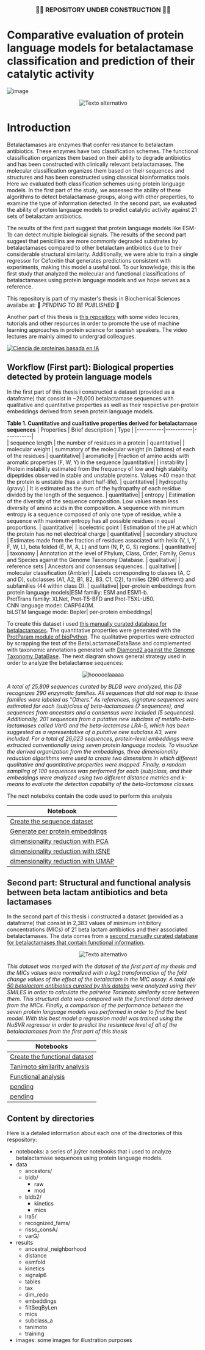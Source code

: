 ### <div align="center">  :construction::construction: REPOSITORY UNDER CONSTRUCTION :construction::construction: </div>

# Comparative evaluation of protein language models for betalactamase classification and prediction of their catalytic activity


![image](https://github.com/miangoar/protein_language_models_for_betalactamases_analysis/blob/main/images/ibt.png)
<p align="center">
  <img src="https://github.com/miangoar/protein_language_models_for_betalactamases_analysis/blob/main/images/blas.png" alt="Texto alternativo">
</p>

# Introduction 

Betalactamases are enzymes that confer resistance to betalactam antibiotics. These enzymes have two classification schemes. The functional classification organizes them based on their ability to degrade antibiotics and has been constructed with clinically relevant betalactamases. The molecular classification organizes them based on their sequences and structures and has been constructed using classical bioinformatics tools. Here we evaluated both classification schemes using protein language models. In the first part of the study, we assessed the ability of these algorithms to detect betalactamase groups, along with other properties, to examine the type of information detected. In the second part, we evaluated the ability of protein language models to predict catalytic activity against 21 sets of betalactam antibiotics.

The results of the first part suggest that protein language models like ESM-1b can detect multiple biological signals. The results of the second part suggest that penicillins are more commonly degraded substrates by betalactamases compared to other betalactam antibiotics due to their considerable structural similarity. Additionally, we were able to train a single regressor for Cefoxitin that generates predictions consistent with experiments, making this model a useful tool. To our knowledge, this is the first study that  analyzed the molecular and functional classifications of betalactamases using protein language models and we hope serves as a reference.

This repository is part of my master's thesis in Biochemical Sciences availabe at:  🚨 *PENDING TO BE PUBLISHED* 🚨

Another part of this thesis is [this repository](https://github.com/miangoar/ciencia-de-proteinas-basada-en-IA) with some video lecures, tutorials and other resources in order to promote the use of machine learning approaches in protein science for spanish speakers. The video lectures are mainly aimed to undergrad colleagues. 

[![Ciencia de proteínas basada en IA](https://github.com/miangoar/protein_language_models_for_betalactamases_analysis/blob/main/images/ia_prot.png)](https://github.com/miangoar/ciencia-de-proteinas-basada-en-IA)

## Workflow (First part): Biological properties detected by protein language models   


In the first part of this thesis i constructed a dataset (provided as a dataframe) that consist in ~26,000 betalactamase sequences with qualitative and quantitative properties as well as their respective per-protein embeddings derived from seven protein language models. 

**Table 1. Cuantitative and cualitative properties derived for betalactamase sequences**
| Properties | Brief description | Type |
|-----------|-----------|-----------|  
| sequence length | the number of residues in a protein | quantitative|
| molecular weight | summatory of the molecular weight (in Daltons) of each of the residues | quantitative| 
| aromaticity | Fraction of amino acids with aromatic properties (F, W, Y) in the sequence |quantitative|
| instability | Protein instability estimated from the frequency of low and high stability dipeptides observed in stable and unstable proteins. Values >40 mean that the protein is unstable (has a short half-life). | quantitative|
| hydropathy (gravy) | It is estimated as the sum of the hydropathy of each residue divided by the length of the sequence. | quantitative|
| entropy | Estimation of the diversity of the sequence composition. Low values mean less diversity of amino acids in the composition. A sequence with minimum entropy is a sequence composed of only one type of residue, while a sequence with maximum entropy has all possible residues in equal proportions. | quantitative|
| isoelectric point | Estimation of the pH at which the protein has no net electrical charge | quantitative|
| secondary structure | Estimates made from the fraction of residues associated with helix (V, I, Y, F, W, L), beta folded (E, M, A, L) and turn (N, P, G, S) regions. | quantitative|
| taxonomy | Annotation at the level of Phylum, Class, Order, Family, Genus and Species against the Genome Taxonomy Database. | qualitative|
| reference sets | Ancestors and consensus sequences. | qualitative|
| molecular classification (Ambler) | Labels corresponding to classes (A, C and D), subclasses (A1, A2, B1, B2, B3. C1, C2), families (290 different) and subfamilies (44 within class D). | qualitative|
|per-protein embeddings from protein language models|ESM familiy: ESM and ESM1-b. <br> ProtTrans familiy: XLNet, Prot-T5-BFD and Prot-T5XL-U50. <br> CNN language model: CARP640M. <br> biLSTM language mode: Bepler| per-protein embeddings|

To create this dataset i used [this manually curated database for betalactamases](https://pubmed.ncbi.nlm.nih.gov/28719998/). The quantitative properties were generated with the [ProtParam module of bioPython](https://biopython.org/docs/1.76/api/Bio.SeqUtils.ProtParam.html). The qualitative properties were extracted by scrapping the text of the BetaLactamaseDataBase and complemented with taxonomic annotations generated with [Diamond2 against the Genome Taxonomy DataBase](https://github.com/hbckleikamp/GTDB2DIAMOND). The next diagram shows general strategy used in order to analyze the betalactamse sequences:  


<p align="center">
  <img src="https://github.com/miangoar/protein_language_models_for_betalactamases_analysis/blob/main/images/pipe1.png" alt="hooooolaaaaa">
</p>

*A total of 25,809 sequences curated by BLDB were analyzed, this DB recognizes 290 enzymatic families. All sequences that did not map to these families were labeled as "Others." As references, signature sequences were estimated for each (sub)class of beta-lactamases (7 sequences), and sequences from ancestors and a consensus were included (5 sequences). Additionally, 201 sequences from a putative new subclass of metallo-beta-lactamases called VarG and the beta-lactamase LRA-5, which has been suggested as a representative of a putative new subclass A3, were included. For a total of 26,023 sequences, protein-level embeddings were extracted conventionally using seven protein language models. To visualize the derived organization from the embeddings, three dimensionality reduction algorithms were used to create two dimensions in which different qualitative and quantitative properties were mapped. Finally, a random sampling of 100 sequences was performed for each (sub)class, and their embeddings were analyzed using two different distance metrics and k-means to evaluate the detection capability of the beta-lactamase classes.*

The next noteboks contain the code used to perform this analysis

| Notebook |
|-----------|
| [Create the sequence dataset](https://github.com/miangoar/protein_language_models_for_betalactamases_analysis/blob/main/notebooks/01_Create_sequence_dataset.ipynb) |
| [Generate per protein embeddings](https://github.com/miangoar/protein_language_models_for_betalactamases_analysis/blob/main/notebooks/02_Generate_embeddings_from_protein_language_models.ipynb) |
| [dimensionality reduction with PCA](https://github.com/miangoar/protein_language_models_for_betalactamases_analysis/blob/main/notebooks/03_DimRedu_PCA.ipynb) | 
| [dimensionality reduction with tSNE](https://github.com/miangoar/protein_language_models_for_betalactamases_analysis/blob/main/notebooks/04_DimRedu_tSNE.ipynb) | 
| [dimensionality reduction with UMAP](https://github.com/miangoar/protein_language_models_for_betalactamases_analysis/blob/main/notebooks/05_DimRedu_UMAP_and_panels.ipynb) | 

## Second part: Structural and functional analysis between beta lactam antibiotics and beta lactamases   

In the second part of this thesis i constructed a dataset (provided as a dataframe) that consist in 2,383 values of minimum inhibitory concentrations (MICs) of 21 beta lactam antibiotics and their associated betalactamases. The data comes from a  [second manually curated database for betalactamases that contain functional information](https://www.ncbi.nlm.nih.gov/pmc/articles/PMC6496087/). 

<p align="center">
  <img src="https://github.com/miangoar/protein_language_models_for_betalactamases_analysis/blob/main/images/pipe2.png" alt="Texto alternativo">
</p>

*This dataset was merged with the dataset of the first part of my thesis and the MICs values were normalized with a log2 transformation of the fold change values of the effect of the betalactam in the MIC assay. A total ofe [50 betalactam antibiotics curated by this databs](https://pubmed.ncbi.nlm.nih.gov/25475113/) were analyzed using their SMILES in order to calculate the pairwise Tanimoto similarity score between them. This structural data was compared with the functional data derived from the MICs. Finally, a comparison of the performance between the seven protein language models was performed in order to find the best model. With this best model a regression model was trained using the NuSVR regressor in order to predict the resisntece level of all of the betalactamases from the first part of this thesis*

| Notebooks |
|-----------|
| [Create the functional dataset](https://github.com/miangoar/protein_language_models_for_betalactamases_analysis/blob/main/notebooks/06_Create_functional_datasets.ipynb) |
| [Tanimoto similarity analysis](https://github.com/miangoar/protein_language_models_for_betalactamases_analysis/blob/main/notebooks/07_SMILES_analysis_Tanimoto.ipynb) | 
| [Functional analysis](https://github.com/miangoar/protein_language_models_for_betalactamases_analysis/blob/main/notebooks/08_Functional_datasets_analysis.ipynb) | 
| [pending](https://github.com/miangoar/protein_language_models_for_betalactamases_analysis/blob/main/notebooks/) | 
| [pending ](https://github.com/miangoar/protein_language_models_for_betalactamases_analysis/blob/main/notebooks/) | 


## Content by directories   

Here is a detaled information about each one of the directories of this respository:
* notebooks: a series of juýter notebooks that i used to analyze betalactamase sequences using protein language models.
* data
  - ancestors/
  - bldb/
    - raw
    - mod 
  - bldb2/
    - kinetics
    - mics 
  - lra5/
  - recognized_fams/
  - risso_consA/
  - varG/
* results
  - ancestral_neighborhood
  - distance
  - esmfold
  - kinetics
  - signalp6
  - tables
  - tax
  - dim_redo
  - embeddings
  - filtSeqByLen
  - mics
  - subclass_a
  - tanimoto
  - training
* images: some images for illustration purposes
